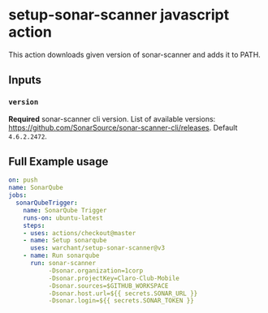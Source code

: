 # setup-sonar-scanner javascript action

This action downloads given version of sonar-scanner and adds it to PATH.

## Inputs

### `version`

**Required** sonar-scanner cli version. List of available versions: https://github.com/SonarSource/sonar-scanner-cli/releases. Default `4.6.2.2472`.

## Full Example usage

```yaml
on: push
name: SonarQube
jobs:
  sonarQubeTrigger:
    name: SonarQube Trigger
    runs-on: ubuntu-latest
    steps:
    - uses: actions/checkout@master
    - name: Setup sonarqube
      uses: warchant/setup-sonar-scanner@v3
    - name: Run sonarqube
      run: sonar-scanner
           -Dsonar.organization=1corp 
           -Dsonar.projectKey=Claro-Club-Mobile 
           -Dsonar.sources=$GITHUB_WORKSPACE 
           -Dsonar.host.url=${{ secrets.SONAR_URL }} 
           -Dsonar.login=${{ secrets.SONAR_TOKEN }}
```